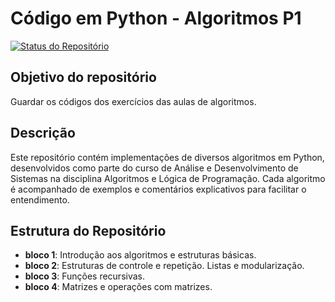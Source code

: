 # Código em Python - Algoritmos P1

[![Status do Repositório](https://img.shields.io/badge/Status-Finalizado-green)](#)

## Objetivo do repositório

Guardar os códigos dos exercícios das aulas de algoritmos.

## Descrição

Este repositório contém implementações de diversos algoritmos em Python, desenvolvidos como parte do curso de Análise e Desenvolvimento de Sistemas na disciplina Algoritmos e Lógica de Programação. Cada algoritmo é acompanhado de exemplos e comentários explicativos para facilitar o entendimento.

## Estrutura do Repositório

- **bloco 1**: Introdução aos algoritmos e estruturas básicas.
- **bloco 2**: Estruturas de controle e repetição. Listas e modularização.
- **bloco 3**: Funções recursivas.
- **bloco 4**: Matrizes e operações com matrizes.
